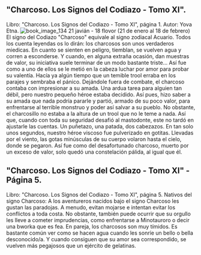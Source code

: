 ## "Charcoso. Los Signos del Codiazo - Tomo XI".
Libro: "Charcoso. Los Signos del Codiazo - Tomo XI", página 1.
Autor: Yova Etna.
![book_image_134](https://media.discordapp.net/attachments/1105643336989159555/1105647611282718740/134.jpg)
21 javián - 18 flovor (21 de enero al 18 de febrero)
El signo del Codiazo "Charcoso" equivale al signo zodiacal Acuario.
Todos los cuenta leyendas os lo dirán: los charcosos son unos verdaderos miedicas. En cuanto se sienten en peligro, tiemblan, se vuelven agua y corren a esconderse. Y cuando, en alguna extraña ocasión, dan muestras de valor, su iniciativa suele terminar de un modo bastante triste...
Así fue como a uno de ellos se le metió en la cabeza luchar por amor para probar su valentía. Hacía ya algún tiempo que un temible trool erraba en los parajes y sembraba el pánico. Dejándole fuera de combate, el charcoso contaba con impresionar a su amada. Una ardua tarea para alguien tan débil, pero nuestro pequeño héroe estaba decidido. Así pues, hizo saber a su amada que nada podría pararle y partió, armado de su poco valor, para enfrentarse al terrible monstruo y poder así salvar a su pueblo.
No obstante, el charcosillo no estaba a la altura de un trool que no le teme a nada. Así que, cuando con toda su seguridad desafió al mastodonte, este no tardó en ajustarle las cuentas. Un puñetazo, una patada, dos cabezazos. En tan solo unos segundos, nuestro héroe viscoso fue pulverizado en gotitas. Llevadas por el viento, las gotas minúsculas de su cuerpo volaron hasta el cielo, donde se pegaron. Así fue como del desafortunado charcoso, muerto por un exceso de valor, solo quedó una constelación pálida, al igual que él.

## "Charcoso. Los Signos del Codiazo - Tomo XI" - Página 5.
Libro: "Charcoso. Los Signos del Codiazo - Tomo XI", página 5.
Nativos del signo Charcoso: A los aventureros nacidos bajo el signo Charcoso les gustan las paradojas. A menudo, evitan mojarse e intentan evitar los conflictos a toda costa. No obstante, también puede ocurrir que su orgullo les lleve a cometer imprudencias, como enfrentarse a Minotauroro o decir una bworka que es fea.
En pareja, los charcosos son muy tímidos. Es bastante común ver como se hacen agua cuando les sonríe un bello o bella desconocido/a. Y cuando consiguen que su amor sea correspondido, se vuelven más pegajosos que un ejército de gelatinas.